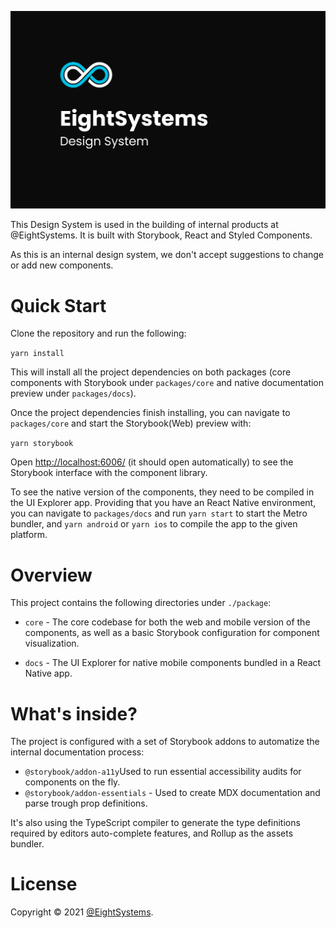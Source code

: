 ![Eight System's Design System Cover](https://raw.githubusercontent.com/EightSystems/design-system/development/.github/assets/Cover.jpg)

This Design System is used in the building of internal products at @EightSystems. It is built with Storybook, React and
Styled Components.

As this is an internal design system, we don't accept suggestions to change or add new components.

# Quick Start

Clone the repository and run the following:

`yarn install`

This will install all the project dependencies on both packages (core components with Storybook under `packages/core`
and native documentation preview under `packages/docs`).

Once the project dependencies finish installing, you can navigate to `packages/core` and start the Storybook(Web)
preview with:

`yarn storybook`

Open [http://localhost:6006/](http://localhost:6006/) (it should open automatically) to see the Storybook interface with
the component library.

To see the native version of the components, they need to be compiled in the UI Explorer app. Providing that you have an
React Native environment, you can navigate to `packages/docs` and run `yarn start` to start the Metro bundler, and
`yarn android` or `yarn ios` to compile the app to the given platform.

# Overview

This project contains the following directories under `./package`:

-   `core` - The core codebase for both the web and mobile version of the components, as well as a basic Storybook
    configuration for component visualization.

-   `docs` - The UI Explorer for native mobile components bundled in a React Native app.

# What's inside?

The project is configured with a set of Storybook addons to automatize the internal documentation process:

-   `@storybook/addon-a11y`Used to run essential accessibility audits for components on the fly.
-   `@storybook/addon-essentials` - Used to create MDX documentation and parse trough prop definitions.

It's also using the TypeScript compiler to generate the type definitions required by editors auto-complete features, and
Rollup as the assets bundler.

# License

Copyright © 2021 [@EightSystems](https://github.com/EightSystems).
